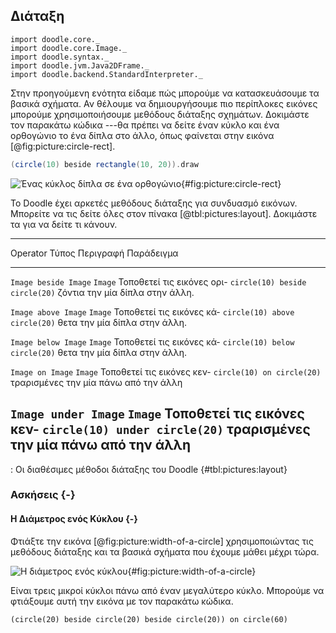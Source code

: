 ## Διάταξη

```tut:invisible
import doodle.core._
import doodle.core.Image._
import doodle.syntax._
import doodle.jvm.Java2DFrame._
import doodle.backend.StandardInterpreter._
```

Στην προηγούμενη ενότητα είδαμε πώς μπορούμε να κατασκευάσουμε τα βασικά σχήματα. Αν θέλουμε να δημιουργήσουμε πιο περίπλοκες εικόνες μπορούμε χρησιμοποιήσουμε μεθόδους διάταξης σχημάτων. Δοκιμάστε τον παρακάτω κώδικα ---θα πρέπει να δείτε έναν κύκλο και ένα ορθογώνιο το ένα δίπλα στο άλλο, όπως φαίνεται στην εικόνα [@fig:picture:circle-rect].

~~~ scala
(circle(10) beside rectangle(10, 20)).draw
~~~

![Ένας κύκλος δίπλα σε ένα ορθογώνιο](src/pages/pictures/circle-beside-rectangle.pdf+svg){#fig:picture:circle-rect}

Το Doodle έχει αρκετές μεθόδους διάταξης για συνδυασμό εικόνων. Μπορείτε να τις δείτε όλες στον πίνακα [@tbl:pictures:layout]. Δοκιμάστε τα για να δείτε τι κάνουν.

----------------------------------------------------------------------------------------
Operator              Τύπος        Περιγραφή                    Παράδειγμα
--------------------- ------- -------------------------- -------------------------------
`Image beside Image`  `Image` Τοποθετεί τις εικόνες ορι- `circle(10) beside circle(20)`
                              ζόντια την μία δίπλα στην
                              άλλη.

`Image above Image`   `Image` Τοποθετεί τις εικόνες κά-   `circle(10) above circle(20)`
                              θετα την μία δίπλα στην
                              άλλη.

`Image below Image`   `Image` Τοποθετεί τις εικόνες κά-   `circle(10) below circle(20)`
                              θετα την μία δίπλα στην
                              άλλη.

`Image on Image`      `Image` Τοποθετεί τις εικόνες κεν-   `circle(10) on circle(20)`
                              τραρισμένες την μία πάνω
                              από την άλλη

`Image under Image`   `Image` Τοποθετεί τις εικόνες κεν-     `circle(10) under circle(20)`                  τραρισμένες την μία πάνω
                              από την άλλη
----------------------------------------------------------------------------------------

: Οι διαθέσιμες μέθοδοι διάταξης του Doodle {#tbl:pictures:layout}

### Ασκήσεις {-}

#### Η Διάμετρος ενός Κύκλου {-}

Φτιάξτε την εικόνα [@fig:picture:width-of-a-circle] χρησιμοποιώντας τις μεθόδους διάταξης και τα βασικά σχήματα που έχουμε μάθει μέχρι τώρα.

![Η διάμετρος ενός κύκλου](src/pages/pictures/width-of-a-circle.pdf+svg){#fig:picture:width-of-a-circle}

<div class="solution">
Είναι τρεις μικροί κύκλοι πάνω από έναν μεγαλύτερο κύκλο. Μπορούμε να φτιάξουμε αυτή την εικόνα με τον παρακάτω κώδικα.

```tut:book
(circle(20) beside circle(20) beside circle(20)) on circle(60)
```
</div>
